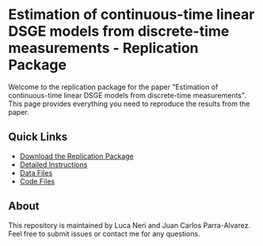 # Estimation of continuous-time linear DSGE models from discrete-time measurements - Replication Package

Welcome to the replication package for the paper "Estimation of continuous-time linear DSGE models from discrete-time measurements". This page provides everything you need to reproduce the results from the paper.

## Quick Links
- [Download the Replication Package](https://github.com/your-username/paper-replication-package/archive/main.zip)
- [Detailed Instructions](docs/replication-guide.md)
- [Data Files](matlab/data/)
- [Code Files](matlab/)

## About
This repository is maintained by Luca Neri and Juan Carlos Parra-Alvarez. Feel free to submit issues or contact me for any questions.
